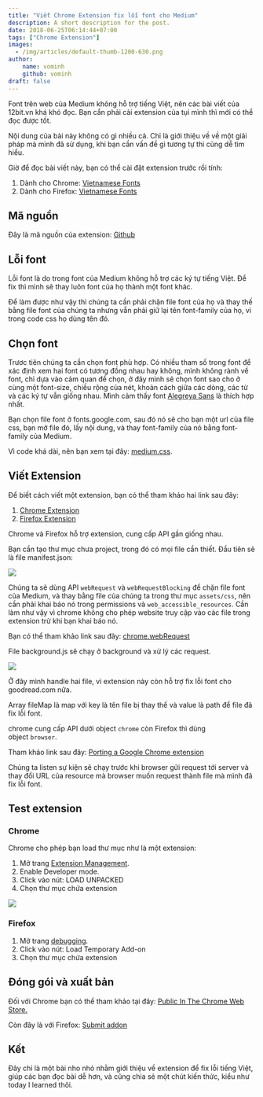 ```yaml
---
title: "Viết Chrome Extension fix lỗi font cho Medium"
description: A short description for the post.
date: 2018-06-25T06:14:44+07:00
tags: ["Chrome Extension"]
images:
  - /img/articles/default-thumb-1200-630.png
author:
    name: vominh
    github: vominh
draft: false
---
```


Font trên web của Medium không hỗ trợ tiếng Việt, nên các bài viết của 12bit.vn khá khó đọc. Bạn cần phải cài extension của tụi mình thì mới có thể đọc được tốt.

Nội dung của bài này không có gì nhiều cả. Chỉ là giới thiệu về về một giải pháp mà mình đã sử dụng, khi bạn cần vấn đề gì tương tự thì cũng dễ tìm hiểu.

Giờ để đọc bài viết này, bạn có thể cài đặt extension trước rồi tính:

1. Dành cho Chrome: [Vietnamese Fonts](https://chrome.google.com/webstore/detail/vietnamese-fonts/kgobddnnjblfgabopmdcdloiaajmpgha)
1. Dành cho Firefox: [Vietnamese Fonts](https://addons.mozilla.org/en-US/firefox/addon/vietnamese-fonts/)

## Mã nguồn

Đây là mã nguồn của extension: [Github](https://github.com/nguyenvanduocit/vietnamese-fonts)

## Lỗi font

Lỗi font là do trong font của Medium không hỗ trợ các ký tự tiếng Việt. Để fix thì mình sẽ thay luôn font của họ thành một font khác.

Để làm được như vậy thì chúng ta cần phải chặn file font của họ và thay thế bằng file font của chúng ta nhưng vẫn phải giữ lại tên font-family của họ, vì trong code css họ dùng tên đó.

## Chọn font

Trươc tiên chúng ta cần chọn font phù hợp. Có nhiều tham số trong font để xác định xem hai font có tương đồng nhau hay không, mình không rành về font, chỉ dựa vào cảm quan để chọn, ở đây mình sẽ chọn font sao cho ở cùng một font-size, chiều rộng của nét, khoản cách giữa các dòng, các từ và các ký tự vẫn giống nhau. Mình cảm thấy font [Alegreya Sans](https://fonts.google.com/specimen/Alegreya+Sans) là thích hợp nhất.

Bạn chọn file font ở fonts.google.com, sau đó nó sẽ cho bạn một url của file css, bạn mở file đó, lấy nội dung, và thay font-family của nó bằng font-family của Medium.

Vì code khá dài, nên bạn xem tại đây: [medium.css](https://github.com/nguyenvanduocit/vietnamese-fonts/blob/master/assets/css/medium.css).

## Viết Extension

Để biết cách viết một extension, bạn có thể tham khảo hai link sau đây:

1. [Chrome Extension](https://developer.chrome.com/extensions/extension)
1. [Firefox Extension](https://developer.mozilla.org/en-US/docs/Mozilla/Add-ons/WebExtensions/API/extension)

Chrome và Firefox hỗ trợ extension, cung cấp API gần giống nhau.

Bạn cần tạo thư mục chưa project, trong đó có mọi file cần thiết. Đầu tiên sẽ là file manifest.json:

![](/articles/viet-extension-fix-loi-font-cho-medium-goodread/images/thumbnail.png)

Chúng ta sẽ dùng API `webRequest` và `webRequestBlocking` để chặn file font của Medium, và thay bằng file của chúng ta trong thư mục `assets/css`, nên cần phải khai báo nó trong permissions và `web_accessible_resources`. Cần làm như vậy vì chrome không cho phép website truy cập vào các file trong extension trừ khi bạn khai báo nó.

Bạn có thể tham khảo link sau đây: [chrome.webRequest](https://developer.chrome.com/extensions/webRequest)

File background.js sẽ chạy ở background và xử lý các request.

![](/articles/viet-extension-fix-loi-font-cho-medium-goodread/images/background.png)

Ở đây mình handle hai file, vì extension này còn hỗ trợ fix lỗi font cho goodread.com nữa.

Array fileMap là map với key là tên file bị thay thế và value là path để file đã fix lỗi font.

chrome cung cấp API dưới object `chrome` còn Firefox thì dùng object `browser`.

Tham khảo link sau đây: [Porting a Google Chrome extension](https://developer.mozilla.org/en-US/docs/Mozilla/Add-ons/WebExtensions/Porting_a_Google_Chrome_extension)

Chúng ta listen sự kiện sẽ chạy trước khi browser gửi request tới server và thay đổi URL của resource mà browser muốn request thành file mà mình đã fix lỗi font.

## Test extension

### Chrome

Chrome cho phép bạn load thư mục như là một extension:

1. Mở trang [Extension Management](about:invalid#zSoyz).
2. Enable Developer mode.
3. Click vào nút: LOAD UNPACKED
4. Chọn thư mục chứa extension

![](/articles/viet-extension-fix-loi-font-cho-medium-goodread/images/load-chrome-extension.png)

### Firefox

1.  Mở trang [debugging](about:invalid#zSoyz).
2.  Click vào nút: Load Temporary Add-on
3.  Chọn thư mục chứa extension

## Đóng gói và xuất bản

Đối với Chrome bạn có thể tham khảo tại đây: [Public In The Chrome Web Store.](https://developer.chrome.com/webstore/publish)

Còn đây là với Firefox: [Submit addon](https://addons.mozilla.org/vi/developers/addon/submit/agreement)

## Kết

Đây chỉ là một bài nho nhỏ nhằm giới thiệu về extension để fix lỗi tiếng Việt, giúp các bạn đọc bài dễ hơn, và cũng chia sẻ một chút kiến thức, kiểu như today I learned thôi.
